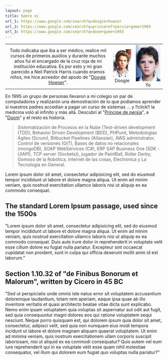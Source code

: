 ```yaml
---
layout: page
title: Sobre mi
url_1: https://www.google.com/search?q=doogie+howser
url_2: https://www.google.com/search?q=prince+of+persia+game+1989
url_3: https://www.google.com/search?q=doom+game+1993
---
```


<table style="text-align: center; width: auto;">
  <tbody>
    <tr>
      <td>Todo indicaba que iba a ser médico, realice mil cursos de primeros auxilios y durante muchos años fui el encargado de la cruz roja de mi institución educativa. Es por esto y mi gran parecido a Neil Patrick Harris cuando eramos niños, me hice acreedor del apodo de "<a target="_blank" href="{{ page.url_1 }}">Doogie Howser</a>".</td>
      <td><img src="/public/imgs/doogie-howser.jpg" alt="Doogie Howser"/>Doogie</td>
      <td><img src="/public/imgs/yo-joven.jpg" alt="JuanDavid8a" style="max-width:78px;"/>Yo</td>
    </tr>
  </tbody>
</table>

En 1995 un grupo de personas llevaron a mi colegio un par de computadores y realizarón una demostración de lo que podiamos aprender si nuestros padres accedian a pagar un curso de sistemas ... y !!click!! la medicina voló al infinito y más allá. Descubrí al "<a target="_blank" href="{{ page.url_2 }}">Principe de persia</a>", a "<a target="_blank" href="{{ page.url_3 }}">Doom</a>" y el resto es historia.     

<p class="message">

</p>

<blockquote>
Sistematización de Procesos en la Nube (Test-driven development (TDD), Behavior Driven Development (BDD), PHPunit, Metodologías Ágiles (Scrum), Bitbucket Pipelines (Atlassian), AWS administrator, Control de versiones (GIT), Bases de datos no relacionales (mongoDB), SOAP WebServices (C#), ERP SAP Business One (SDK - UIAPI), TCP server (Sockets)), jugador de PaintBall, Roller Derby, Gomoso de la Robótica, Internet de las cosas, Electrónica y La Tecnología en General.
</blockquote>

Lorem ipsum dolor sit amet, consectetur adipisicing elit, sed do eiusmod tempor incididunt ut labore et dolore magna aliqua. Ut enim ad minim veniam, quis nostrud exercitation ullamco laboris nisi ut aliquip ex ea commodo consequat.

## The standard Lorem Ipsum passage, used since the 1500s

"Lorem ipsum dolor sit amet, consectetur adipisicing elit, sed do eiusmod tempor incididunt ut labore et dolore magna aliqua. Ut enim ad minim veniam, quis nostrud exercitation ullamco laboris nisi ut aliquip ex ea commodo consequat. Duis aute irure dolor in reprehenderit in voluptate velit esse cillum dolore eu fugiat nulla pariatur. Excepteur sint occaecat cupidatat non proident, sunt in culpa qui officia deserunt mollit anim id est laborum."

## Section 1.10.32 of "de Finibus Bonorum et Malorum", written by Cicero in 45 BC


"Sed ut perspiciatis unde omnis iste natus error sit voluptatem accusantium doloremque laudantium, totam rem aperiam, eaque ipsa quae ab illo inventore veritatis et quasi architecto beatae vitae dicta sunt explicabo. Nemo enim ipsam voluptatem quia voluptas sit aspernatur aut odit aut fugit, sed quia consequuntur magni dolores eos qui ratione voluptatem sequi nesciunt. Neque porro quisquam est, qui dolorem ipsum quia dolor sit amet, consectetur, adipisci velit, sed quia non numquam eius modi tempora incidunt ut labore et dolore magnam aliquam quaerat voluptatem. Ut enim ad minima veniam, quis nostrum exercitationem ullam corporis suscipit laboriosam, nisi ut aliquid ex ea commodi consequatur? Quis autem vel eum iure reprehenderit qui in ea voluptate velit esse quam nihil molestiae consequatur, vel illum qui dolorem eum fugiat quo voluptas nulla pariatur?"
